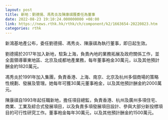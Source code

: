 ```yaml
---
layout: post
title: 新地：劉德揚、馮秀炎及陳康祺獲委任為董事
date: 2022-08-23 19:10:24.000000000 +08:00
link: https://news.rthk.hk/rthk/ch/component/k2/1663654-20220823.htm
categories: rthk
---
```


新鴻基地產公布，委任劉德揚、馮秀炎、陳康祺為執行董事，即日起生效。

劉德揚於2017年加入新地，駐紮上海，負責內地的業務拓展及政府關係工作，並全面領導華東地區、北京及成都地產業務，每年董事袍金30萬元，以及其他預計酬金約1820萬元。

馮秀炎於1991年加入集團，負責香港、上海、南京、北京及杭州多個商場的策略性規劃、發展及管理。她每年可獲30萬元董事袍金，以及其他預計酬金約2000萬元。

陳康祺自1993年起任職新地，擔任項目總監，負責香港、杭州及廣州多項住宅、商業、工業及綜合式發展項目，以及負責多項發展項目設計、參與大部分新投標項目的可行性研究工作。董事袍金每年30萬元，以及其他預計酬金約1500萬元。
